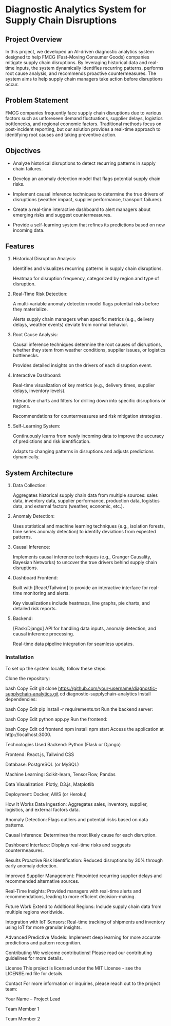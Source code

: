 # Diagnostic Analytics System for Supply Chain Disruptions

## Project Overview
In this project, we developed an AI-driven diagnostic analytics system designed to help FMCG (Fast-Moving Consumer Goods) companies mitigate supply chain disruptions. By leveraging historical data and real-time inputs, the system dynamically identifies recurring patterns, performs root cause analysis, and recommends proactive countermeasures. The system aims to help supply chain managers take action before disruptions occur.

## Problem Statement
FMCG companies frequently face supply chain disruptions due to various factors such as unforeseen demand fluctuations, supplier delays, logistics bottlenecks, and regional economic factors. Traditional methods focus on post-incident reporting, but our solution provides a real-time approach to identifying root causes and taking preventive action.

## Objectives
* Analyze historical disruptions to detect recurring patterns in supply chain failures.

* Develop an anomaly detection model that flags potential supply chain risks.

* Implement causal inference techniques to determine the true drivers of disruptions (weather impact, supplier performance, transport failures).

* Create a real-time interactive dashboard to alert managers about emerging risks and suggest countermeasures.

* Provide a self-learning system that refines its predictions based on new incoming data.

## Features
  1. Historical Disruption Analysis:

     Identifies and visualizes recurring patterns in supply chain disruptions.
  
     Heatmap for disruption frequency, categorized by region and type of disruption.

  2. Real-Time Risk Detection:

      A multi-variable anomaly detection model flags potential risks before they materialize.
      
      Alerts supply chain managers when specific metrics (e.g., delivery delays, weather events) deviate from normal behavior.

  3. Root Cause Analysis:
      
      Causal inference techniques determine the root causes of disruptions, whether they stem from weather conditions, supplier issues, or logistics bottlenecks.
      
      Provides detailed insights on the drivers of each disruption event.

  4. Interactive Dashboard:

      Real-time visualization of key metrics (e.g., delivery times, supplier delays, inventory levels).
      
      Interactive charts and filters for drilling down into specific disruptions or regions.
      
      Recommendations for countermeasures and risk mitigation strategies.
      
  5. Self-Learning System:
      
      Continuously learns from newly incoming data to improve the accuracy of predictions and risk identification.
      
      Adapts to changing patterns in disruptions and adjusts predictions dynamically.

## System Architecture

  1. Data Collection:

      Aggregates historical supply chain data from multiple sources: sales data, inventory data, supplier performance, production data, logistics data, and external factors (weather, economic, etc.).

  2. Anomaly Detection:

      Uses statistical and machine learning techniques (e.g., isolation forests, time series anomaly detection) to identify deviations from expected patterns.

  3. Causal Inference:

      Implements causal inference techniques (e.g., Granger Causality, Bayesian Networks) to uncover the true drivers behind supply chain disruptions.

  4. Dashboard Frontend:

      Built with [React/Tailwind] to provide an interactive interface for real-time monitoring and alerts.

      Key visualizations include heatmaps, line graphs, pie charts, and detailed risk reports.

  5. Backend:

      [Flask/Django] API for handling data inputs, anomaly detection, and causal inference processing.
      
      Real-time data pipeline integration for seamless updates.

### Installation
To set up the system locally, follow these steps:

Clone the repository:

bash
Copy
Edit
git clone https://github.com/your-username/diagnostic-supplychain-analytics.git
cd diagnostic-supplychain-analytics
Install dependencies:

bash
Copy
Edit
pip install -r requirements.txt
Run the backend server:

bash
Copy
Edit
python app.py
Run the frontend:

bash
Copy
Edit
cd frontend
npm install
npm start
Access the application at http://localhost:3000.

Technologies Used
Backend: Python (Flask or Django)

Frontend: React.js, Tailwind CSS

Database: PostgreSQL (or MySQL)

Machine Learning: Scikit-learn, TensorFlow, Pandas

Data Visualization: Plotly, D3.js, Matplotlib

Deployment: Docker, AWS (or Heroku)

How It Works
Data Ingestion: Aggregates sales, inventory, supplier, logistics, and external factors data.

Anomaly Detection: Flags outliers and potential risks based on data patterns.

Causal Inference: Determines the most likely cause for each disruption.

Dashboard Interface: Displays real-time risks and suggests countermeasures.

Results
Proactive Risk Identification: Reduced disruptions by 30% through early anomaly detection.

Improved Supplier Management: Pinpointed recurring supplier delays and recommended alternative sources.

Real-Time Insights: Provided managers with real-time alerts and recommendations, leading to more efficient decision-making.

Future Work
Extend to Additional Regions: Include supply chain data from multiple regions worldwide.

Integration with IoT Sensors: Real-time tracking of shipments and inventory using IoT for more granular insights.

Advanced Predictive Models: Implement deep learning for more accurate predictions and pattern recognition.

Contributing
We welcome contributions! Please read our contributing guidelines for more details.

License
This project is licensed under the MIT License - see the LICENSE.md file for details.

Contact
For more information or inquiries, please reach out to the project team:

Your Name – Project Lead

Team Member 1

Team Member 2
